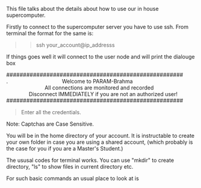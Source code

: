 This file talks about the details about how to use our in house supercomputer.

Firstly to connect to the supercomputer server you have to use ssh. 
From terminal the format for the same is:

>> ssh your_account@ip_addresss

If things goes well it will connect to the user node and will print the dialouge box

#####################################################
.&emsp;&emsp;&emsp;&emsp;&emsp;&emsp;&emsp;&emsp;&emsp;&emsp;   Welcome to PARAM-Brahma                                
&emsp;&emsp;&emsp;&emsp;&emsp;&emsp;&emsp;   All connections are monitored and recorded                      
&emsp;&emsp;&emsp;&emsp;    Disconnect IMMEDIATELY if you are not an authorized user!       
#####################################################

> Enter all the credentials. 

Note: Captchas are Case Sensitive.

You will be in the home directory of your account. It is instructable to create your own folder in case you are using a shared account, 
(which probably is the case for you if you are a Master's Student.)

The ususal codes for terminal works. You can use "mkdir" to create directory, "ls" to show files in current directory etc.

For such basic commands an usual place to look at is

